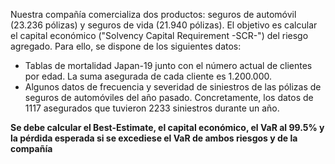 Nuestra compañía comercializa dos productos: seguros de automóvil (23.236 pólizas) y seguros de vida (21.940 pólizas). El objetivo es calcular el capital económico ("Solvency Capital Requirement -SCR-") del riesgo agregado. Para ello, se dispone de los siguientes datos:
-	Tablas de mortalidad Japan-19 junto con el número actual de clientes por edad. La suma asegurada de cada cliente es 1.200.000.
-	Algunos datos de frecuencia y severidad de siniestros de las pólizas de seguros de automóviles del año pasado. Concretamente, los datos de 1117 asegurados que tuvieron 2233 siniestros durante un año.

**Se debe calcular el Best-Estimate, el capital económico, el VaR al 99.5% y la pérdida esperada si se excediese el VaR de ambos riesgos y de la compañía**
